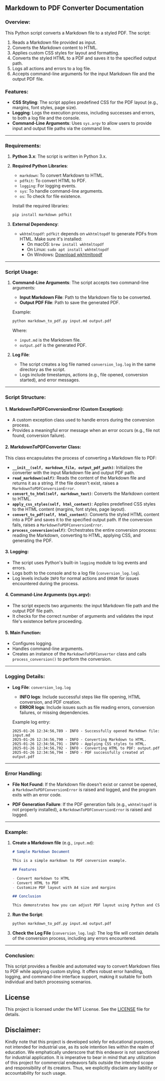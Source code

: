 ## Markdown to PDF Converter Documentation

### Overview:
This Python script converts a Markdown file to a styled PDF. The script:
1. Reads a Markdown file provided as input.
2. Converts the Markdown content to HTML.
3. Applies custom CSS styles for layout and formatting.
4. Converts the styled HTML to a PDF and saves it to the specified output path.
5. Logs all actions and errors to a log file.
6. Accepts command-line arguments for the input Markdown file and the output PDF file.

### Features:
- **CSS Styling**: The script applies predefined CSS for the PDF layout (e.g., margins, font styles, page size).
- **Logging**: Logs the execution process, including successes and errors, to both a log file and the console.
- **Command-Line Arguments**: Uses `sys.argv` to allow users to provide input and output file paths via the command line.

---

### Requirements:

1. **Python 3.x**: The script is written in Python 3.x.
2. **Required Python Libraries**:
   - `markdown`: To convert Markdown to HTML.
   - `pdfkit`: To convert HTML to PDF.
   - `logging`: For logging events.
   - `sys`: To handle command-line arguments.
   - `os`: To check for file existence.
   
   Install the required libraries:
   ```bash
   pip install markdown pdfkit
   ```

3. **External Dependency**:
   - `wkhtmltopdf`: `pdfkit` depends on `wkhtmltopdf` to generate PDFs from HTML. Make sure it's installed:
     - On macOS: `brew install wkhtmltopdf`
     - On Linux: `sudo apt install wkhtmltopdf`
     - On Windows: [Download wkhtmltopdf](https://wkhtmltopdf.org/downloads.html)

---

### Script Usage:

1. **Command-Line Arguments**:
   The script accepts two command-line arguments:
   - **Input Markdown File**: Path to the Markdown file to be converted.
   - **Output PDF File**: Path to save the generated PDF.

   Example:
   ```bash
   python markdown_to_pdf.py input.md output.pdf
   ```

   Where:
   - `input.md` is the Markdown file.
   - `output.pdf` is the generated PDF.

2. **Log File**:
   - The script creates a log file named `conversion_log.log` in the same directory as the script.
   - Logs include timestamps, actions (e.g., file opened, conversion started), and error messages.

---

### Script Structure:

#### 1. **MarkdownToPDFConversionError (Custom Exception)**:
   - A custom exception class used to handle errors during the conversion process.
   - Provides a meaningful error message when an error occurs (e.g., file not found, conversion failure).

#### 2. **MarkdownToPDFConverter Class**:
   This class encapsulates the process of converting a Markdown file to PDF:
   - **`__init__(self, markdown_file, output_pdf_path)`**: Initializes the converter with the input Markdown file and output PDF path.
   - **`read_markdown(self)`**: Reads the content of the Markdown file and returns it as a string. If the file doesn't exist, raises a `MarkdownToPDFConversionError`.
   - **`convert_to_html(self, markdown_text)`**: Converts the Markdown content to HTML.
   - **`apply_css_styles(self, html_content)`**: Applies predefined CSS styles to the HTML content (margins, font styles, page layout).
   - **`convert_to_pdf(self, html_content)`**: Converts the styled HTML content into a PDF and saves it to the specified output path. If the conversion fails, raises a `MarkdownToPDFConversionError`.
   - **`process_conversion(self)`**: Orchestrates the entire conversion process: reading the Markdown, converting to HTML, applying CSS, and generating the PDF.

#### 3. **Logging**:
   - The script uses Python's built-in `logging` module to log events and errors.
   - Logs both to the console and to a log file (`conversion_log.log`).
   - Log levels include `INFO` for normal actions and `ERROR` for issues encountered during the process.

#### 4. **Command-Line Arguments (sys.argv)**:
   - The script expects two arguments: the input Markdown file path and the output PDF file path.
   - It checks for the correct number of arguments and validates the input file's existence before proceeding.

#### 5. **Main Function**:
   - Configures logging.
   - Handles command-line arguments.
   - Creates an instance of the `MarkdownToPDFConverter` class and calls `process_conversion()` to perform the conversion.

---

### Logging Details:

- **Log File**: `conversion_log.log`
   - **INFO logs**: Include successful steps like file opening, HTML conversion, and PDF creation.
   - **ERROR logs**: Include issues such as file reading errors, conversion failures, or missing dependencies.

   Example log entry:
   ```
   2025-01-26 12:34:56,789 - INFO - Successfully opened Markdown file: input.md
   2025-01-26 12:34:56,790 - INFO - Converting Markdown to HTML.
   2025-01-26 12:34:56,791 - INFO - Applying CSS styles to HTML.
   2025-01-26 12:34:56,792 - INFO - Converting HTML to PDF: output.pdf
   2025-01-26 12:34:56,794 - INFO - PDF successfully created at output.pdf
   ```

---

### Error Handling:

- **File Not Found**: If the Markdown file doesn't exist or cannot be opened, a `MarkdownToPDFConversionError` is raised and logged, and the program exits with an error code.
  
- **PDF Generation Failure**: If the PDF generation fails (e.g., `wkhtmltopdf` is not properly installed), a `MarkdownToPDFConversionError` is raised and logged.

---

### Example:

1. **Create a Markdown file** (e.g., `input.md`):
   ```markdown
   # Sample Markdown Document

   This is a simple markdown to PDF conversion example.

   ## Features

   - Convert markdown to HTML
   - Convert HTML to PDF
   - Customize PDF layout with A4 size and margins

   ## Conclusion

   This demonstrates how you can adjust PDF layout using Python and CSS.
   ```

2. **Run the Script**:
   ```bash
   python markdown_to_pdf.py input.md output.pdf
   ```

3. **Check the Log File** (`conversion_log.log`):
   The log file will contain details of the conversion process, including any errors encountered.

---

### Conclusion:

This script provides a flexible and automated way to convert Markdown files to PDF while applying custom styling. It offers robust error handling, logging, and command-line interface support, making it suitable for both individual and batch processing scenarios.


## **License**

This project is licensed under the MIT License. See the [LICENSE](LICENSE) file for details.

## **Disclaimer:**

Kindly note that this project is developed solely for educational purposes, not intended for industrial use, as its sole intention lies within the realm of education. We emphatically underscore that this endeavor is not sanctioned for industrial application. It is imperative to bear in mind that any utilization of this project for commercial endeavors falls outside the intended scope and responsibility of its creators. Thus, we explicitly disclaim any liability or accountability for such usage.